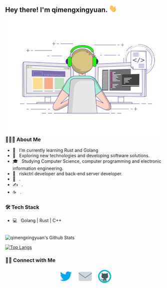 <h2> Hey there! I'm qimengxingyuan. <img src="./source/Hi.gif" width="25"></h2>
<img align="right" alt="GIF" src="./source/right.gif" width="500"/>

<h3> 👨🏻‍💻 About Me </h3>

- 🔭 &nbsp; I’m currently learning Rust and Golang
- 🤔 &nbsp; Exploring new technologies and developing software solutions.
- 🎓 &nbsp; Studying Computer Science, computer programming and electronic information engineering.
- 💼 &nbsp; riskctrl developer and back-end server developer.
- 🌱 &nbsp; .
- ✍️ &nbsp; .
- ☕ &nbsp; .

<h3>🛠 Tech Stack</h3>

- 💻 &nbsp; Golang | Rust | C++ 

<br>

<img align="center" src="https://github-readme-stats.vercel.app/api?username=qimengxingyuan&include_all_commits=true&count_private=true&show_icons=true&line_height=20&title_color=7A7ADB&icon_color=2234AE&text_color=D3D3D3&bg_color=0,000000,130F40" alt="qimengxingyuan's Github Stats">

</br>

[![Top Langs](https://github-readme-stats.vercel.app/api/top-langs/?username=qimengxingyuan&layout=compact&text_color=daf7dc&bg_color=151515)](https://github.com/qimengxingyuan/github-readme-stats)


<h3> 🤝🏻 Connect with Me </h3>

<p align="center">
&nbsp; <a href="https://twitter.com/qimengxingyuan" target="_blank" rel="noopener noreferrer"><img alt="GIF" src="./source/twitter.gif" width="50" /></a>  
&nbsp; <a href="mailto:qimengxingyuan@gmail.com" target="_blank" rel="noopener noreferrer"><img src="./source/email.gif"  width="50" /></a>
&nbsp; <a href="https://github.com/qimengxingyuan" target="_blank" rel="noopener noreferrer"><img src="./source/github.gif"  width="50" /></a>